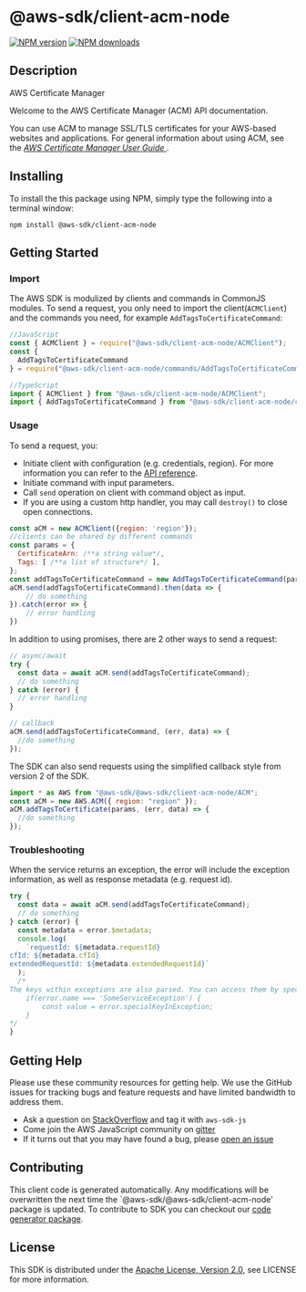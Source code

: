 # @aws-sdk/client-acm-node

[![NPM version](https://img.shields.io/npm/v/@aws-sdk/client-acm-node/preview.svg)](https://www.npmjs.com/package/@aws-sdk/client-acm-node)
[![NPM downloads](https://img.shields.io/npm/dm/@aws-sdk/client-acm-node.svg)](https://www.npmjs.com/package/@aws-sdk/client-acm-node)

## Description

<fullname>AWS Certificate Manager</fullname> <p>Welcome to the AWS Certificate Manager (ACM) API documentation.</p> <p>You can use ACM to manage SSL/TLS certificates for your AWS-based websites and applications. For general information about using ACM, see the <a href="https://docs.aws.amazon.com/acm/latest/userguide/"> <i>AWS Certificate Manager User Guide</i> </a>.</p>

## Installing

To install the this package using NPM, simply type the following into a terminal window:

```
npm install @aws-sdk/client-acm-node
```

## Getting Started

### Import

The AWS SDK is modulized by clients and commands in CommonJS modules. To send a request, you only need to import the client(`ACMClient`) and the commands you need, for example `AddTagsToCertificateCommand`:

```javascript
//JavaScript
const { ACMClient } = require("@aws-sdk/client-acm-node/ACMClient");
const {
  AddTagsToCertificateCommand
} = require("@aws-sdk/client-acm-node/commands/AddTagsToCertificateCommand");
```

```javascript
//TypeScript
import { ACMClient } from "@aws-sdk/client-acm-node/ACMClient";
import { AddTagsToCertificateCommand } from "@aws-sdk/client-acm-node/commands/AddTagsToCertificateCommand";
```

### Usage

To send a request, you:

- Initiate client with configuration (e.g. credentials, region). For more information you can refer to the [API reference][].
- Initiate command with input parameters.
- Call `send` operation on client with command object as input.
- If you are using a custom http handler, you may call `destroy()` to close open connections.

```javascript
const aCM = new ACMClient({region: 'region'});
//clients can be shared by different commands
const params = {
  CertificateArn: /**a string value*/,
  Tags: [ /**a list of structure*/ ],
};
const addTagsToCertificateCommand = new AddTagsToCertificateCommand(params);
aCM.send(addTagsToCertificateCommand).then(data => {
    // do something
}).catch(error => {
    // error handling
})
```

In addition to using promises, there are 2 other ways to send a request:

```javascript
// async/await
try {
  const data = await aCM.send(addTagsToCertificateCommand);
  // do something
} catch (error) {
  // error handling
}
```

```javascript
// callback
aCM.send(addTagsToCertificateCommand, (err, data) => {
  //do something
});
```

The SDK can also send requests using the simplified callback style from version 2 of the SDK.

```javascript
import * as AWS from "@aws-sdk/@aws-sdk/client-acm-node/ACM";
const aCM = new AWS.ACM({ region: "region" });
aCM.addTagsToCertificate(params, (err, data) => {
  //do something
});
```

### Troubleshooting

When the service returns an exception, the error will include the exception information, as well as response metadata (e.g. request id).

```javascript
try {
  const data = await aCM.send(addTagsToCertificateCommand);
  // do something
} catch (error) {
  const metadata = error.$metadata;
  console.log(
    `requestId: ${metadata.requestId}
cfId: ${metadata.cfId}
extendedRequestId: ${metadata.extendedRequestId}`
  );
  /*
The keys within exceptions are also parsed. You can access them by specifying exception names:
    if(error.name === 'SomeServiceException') {
        const value = error.specialKeyInException;
    }
*/
}
```

## Getting Help

Please use these community resources for getting help. We use the GitHub issues for tracking bugs and feature requests and have limited bandwidth to address them.

- Ask a question on [StackOverflow](https://stackoverflow.com/questions/tagged/aws-sdk-js) and tag it with `aws-sdk-js`
- Come join the AWS JavaScript community on [gitter](https://gitter.im/aws/aws-sdk-js-v3)
- If it turns out that you may have found a bug, please [open an issue](https://github.com/aws/aws-sdk-js-v3/issues)

## Contributing

This client code is generated automatically. Any modifications will be overwritten the next time the `@aws-sdk/@aws-sdk/client-acm-node' package is updated. To contribute to SDK you can checkout our [code generator package][].

## License

This SDK is distributed under the
[Apache License, Version 2.0](http://www.apache.org/licenses/LICENSE-2.0),
see LICENSE for more information.

[code generator package]: https://github.com/aws/aws-sdk-js-v3/tree/master/packages/service-types-generator
[api reference]: https://docs.aws.amazon.com/AWSJavaScriptSDK/latest/
